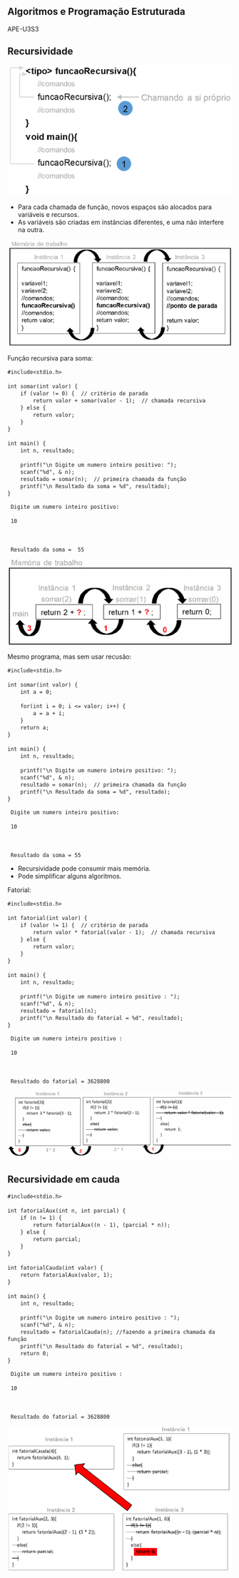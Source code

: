 ## Algoritmos e Programação Estruturada

APE-U3S3

## Recursividade

![image.png](APE-U3S3_files/e2eb2847-7ce3-40ee-ac98-ada1726d3d31.png)

- Para cada chamada de função, novos espaços são alocados para variáveis e recursos.
- As variáveis são criadas em instâncias diferentes, e uma não interfere na outra.

![image.png](APE-U3S3_files/eb729734-a9d7-4fa6-a2ae-4ceaaf48843f.png)

Função recursiva para soma:


```text/x-csrc
#include<stdio.h>

int somar(int valor) {
    if (valor != 0) {  // critério de parada
        return valor + somar(valor - 1);  // chamada recursiva
    } else {
        return valor;
    }
}

int main() {
    int n, resultado;

    printf("\n Digite um numero inteiro positivo: ");
    scanf("%d", & n);
    resultado = somar(n);  // primeira chamada da função
    printf("\n Resultado da soma = %d", resultado);
}
```

    
     Digite um numero inteiro positivo: 

     10


    
     Resultado da soma =  55

![image.png](APE-U3S3_files/85f76c71-ae8c-4af9-870f-36c052cda43d.png)

Mesmo programa, mas sem usar recusão:


```text/x-csrc
#include<stdio.h>

int somar(int valor) {
    int a = 0;

    for(int i = 0; i <= valor; i++) {
        a = a + i;
    }
    return a;
}

int main() {
    int n, resultado;

    printf("\n Digite um numero inteiro positivo: ");
    scanf("%d", & n);
    resultado = somar(n);  // primeira chamada da função
    printf("\n Resultado da soma = %d", resultado);
}
```

    
     Digite um numero inteiro positivo: 

     10


    
     Resultado da soma = 55

- Recursividade pode consumir mais memória.
- Pode simplificar alguns algoritmos.

Fatorial:


```text/x-csrc
#include<stdio.h>

int fatorial(int valor) {
    if (valor != 1) {  // critério de parada
        return valor * fatorial(valor - 1);  // chamada recursiva
    } else {
        return valor;
    }
}

int main() {
    int n, resultado;

    printf("\n Digite um numero inteiro positivo : ");
    scanf("%d", & n);
    resultado = fatorial(n);
    printf("\n Resultado do fatorial = %d", resultado);
}
```

    
     Digite um numero inteiro positivo : 

     10


    
     Resultado do fatorial = 3628800

![image.png](APE-U3S3_files/481cae3d-9dc1-4970-af85-4dd91382308f.png)

## Recursividade em cauda


```text/x-csrc
#include<stdio.h>

int fatorialAux(int n, int parcial) {
    if (n != 1) {
        return fatorialAux((n - 1), (parcial * n));
    } else {
        return parcial;
    }
}

int fatorialCauda(int valor) {
    return fatorialAux(valor, 1);
}

int main() {
    int n, resultado;

    printf("\n Digite um numero inteiro positivo : ");
    scanf("%d", & n);
    resultado = fatorialCauda(n); //fazendo a primeira chamada da função
    printf("\n Resultado do fatorial = %d", resultado);
    return 0;
}
```

    
     Digite um numero inteiro positivo : 

     10


    
     Resultado do fatorial = 3628800

![image.png](APE-U3S3_files/9f28659a-44a0-41e2-8c80-8c9652d8eb25.png)


```text/x-csrc

```
